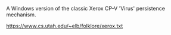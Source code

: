 A Windows version of the classic Xerox CP-V 'Virus' persistence mechanism.

https://www.cs.utah.edu/~elb/folklore/xerox.txt
